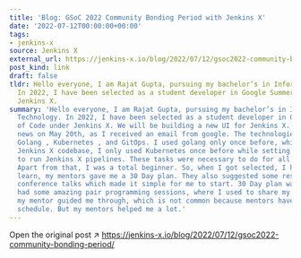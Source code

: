 ```yaml
---
title: 'Blog: GSoC 2022 Community Bonding Period with Jenkins X'
date: '2022-07-12T00:00:00+00:00'
tags:
- jenkins-x
source: Jenkins X
external_url: https://jenkins-x.io/blog/2022/07/12/gsoc2022-community-bonding-period/
post_kind: link
draft: false
tldr: Hello everyone, I am Rajat Gupta, pursuing my bachelor’s in Information Technology.
  In 2022, I have been selected as a student developer in Google Summer of Code under
  Jenkins X.
summary: 'Hello everyone, I am Rajat Gupta, pursuing my bachelor’s in Information
  Technology. In 2022, I have been selected as a student developer in Google Summer
  of Code under Jenkins X. We will be building a new UI for Jenkins X. I got this
  news on May 20th, as I received an email from google. The technologies needed were
  Golang , Kubernetes , and GitOps. I used golang only once before, while linting
  Jenkins X codebase, I only used Kubernetes once before while setting up a k3s cluster
  to run Jenkins X pipelines. These tasks were necessary to do for all GSoC participants.
  Apart from that, I was a total beginner. So, when I got selected, I had a lot to
  learn, my mentors gave me a 30 Day plan. They also suggested some resources and
  conference talks which made it simple for me to start. 30 Day plan was: We also
  had some amazing pair programming sessions, where I used to share my screen and
  my mentor guided me through, which is not common because mentors have a very busy
  schedule. But my mentors helped me a lot.'
---
```

Open the original post ↗ https://jenkins-x.io/blog/2022/07/12/gsoc2022-community-bonding-period/
